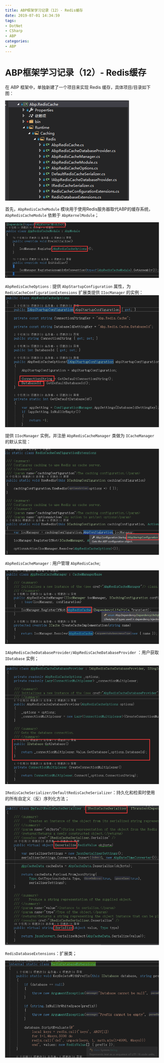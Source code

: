 ```yaml
---
title: ABP框架学习记录（12）- Redis缓存
date: 2019-07-01 14:34:59
tags:
- DotNet
- CSharp
- ABP
categories: 
- ABP
---
```

# ABP框架学习记录（12）- Redis缓存

在 ABP 框架中，单独新建了一个项目来实现 Redis 缓存，具体项目/目录如下图：

![QQ截图20190701143752.png](/img/QQ截图20190701143752.png)

首先，`AbpRedisCacheModule` 模块用于使用Redis服务器取代ABP的缓存系统，`AbpRedisCacheModule` 依赖于 `AbpKernelModule`；

![QQ截图20190701175116.png](/img/QQ截图20190701175116.png)

`AbpRedisCacheOptions` : 提供 `AbpStartupConfiguration` 属性，为 `RedisCacheConfigurationExtensions` 扩展类提供 `IIocManager` 的实例： 
![QQ截图20190701175312.png](/img/QQ截图20190701175312.png)

提供 `IIocManager` 实例，并注册 `AbpRedisCacheManager` 类做为 `ICacheManager` 的默认实现：

![QQ截图20190701180120.png](/img/QQ截图20190701180120.png)

`AbpRedisCacheManager` : 用户管理 `AbpRedisCache`;

![QQ截图20190701180537.png](/img/QQ截图20190701180537.png)

`IAbpRedisCacheDatabaseProvider/AbpRedisCacheDatabaseProvider` ：用户获取 `IDatabase` 实例；

![QQ截图20190701181130.png](/img/QQ截图20190701181130.png)

`IRedisCacheSerializer/DefaultRedisCacheSerializer`：持久化和检索时使用的所有自定义（反）序列化方法；

![QQ截图20190701181427.png](/img/QQ截图20190701181427.png)

`RedisDatabaseExtensions`：扩展类；

![QQ截图20190701181522.png](/img/QQ截图20190701181522.png)